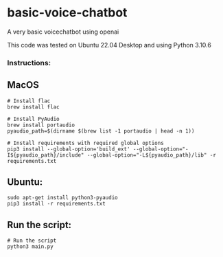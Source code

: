 # basic-voice-chatbot

A very basic voicechatbot using openai

This code was tested on Ubuntu 22.04 Desktop and using Python 3.10.6

### Instructions:

## MacOS

```shell
# Install flac
brew install flac

# Install PyAudio
brew install portaudio
pyaudio_path=$(dirname $(brew list -1 portaudio | head -n 1))

# Install requirements with required global options
pip3 install --global-option='build_ext' --global-option="-I${pyaudio_path}/include" --global-option="-L${pyaudio_path}/lib" -r requirements.txt
```

## Ubuntu:

```shell
sudo apt-get install python3-pyaudio
pip3 install -r requirements.txt
```

## Run the script:

```shell
# Run the script
python3 main.py
```
